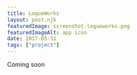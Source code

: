 ```yaml
---
title: LogueWorks
layout: post.njk
featuredImage: screenshot-logueworks.png
featuredImageAlt: app icon
date: 2017-05-31
tags: ["project"]
---
```


Coming soon

<!-- excerpt -->
